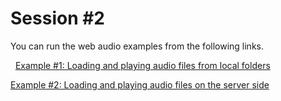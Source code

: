 Session \#2
===========

You can run the web audio examples from the following links.

 
[Example \#1: Loading and playing audio files from local folders](https://rawgit.com/juhannam/ctp431/master/session2/LoadPlayLocalAudioFile.html)

[Example \#2: Loading and playing audio files on the server side](https://rawgit.com/juhannam/ctp431/master/session2/LoadPlayRemoteAudioFile.html)
